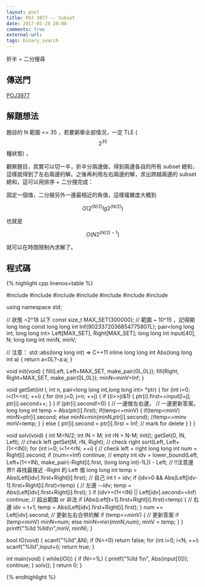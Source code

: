 ```yaml
---
layout: post
title: POJ 3977 -- Subset
date: 2017-05-19 20:00
comments: true
external-url:
tags: binary_search
---
```


折半 + 二分搜尋

## 傳送門

[POJ3977](http://poj.org/problem?id=3977)

## 解題想法

題目的 N 範圍 <= 35 ，若要窮舉全部情況，一定 TLE ($$2^{35}$$種狀態) ，

觀察題目，其實可以切一半，折半分兩邊做，得到兩邊各自的所有 subset 總和，這樣就得到了左右兩邊的解。之後再利用左右兩邊的解，求出跨越兩邊的 subset 總和，這可以用排序 + 二分搜完成：

固定一個值，二分艘另外一邊最相近的負值，這樣複雜度大概到 

$$O(2^{(N/2)} lg 2^{(N/2)})$$ 

也就是

$$O(N 2^{(N/2)-1})$$ 

就可以在時間限制內求解了。

## 程式碼

{% highlight cpp linenos=table %}

#include <iostream>
#include <string>
#include <algorithm>
#include <functional>
#include <cstdio>
#include <cstdlib>
#include <cstring>

using namespace std;

// 狀態 ~2^18 以下
const size_t MAX_SET(300000);
// 範圍 ~ 10^15 ，記得開 long long
const long long int Inf(9023372036854775807L);
pair<long long int, long long int> Left[MAX_SET], Right[MAX_SET];
long long int input[40], N;
long long int minN, minV;

// 注意： std::abs(long long int) => C++11
inline long long int Abs(long long int a) {
    return a<0L?-a:a;
}

void init(void) {
    fill(Left, Left+MAX_SET, make_pair(0L,0L));
    fill(Right, Right+MAX_SET, make_pair(0L,0L));
    minN=minV=Inf;
}

void getSet(int l, int n, pair<long long int,long long int> *ptr) {
    for (int i=0; i<(1<<n); ++i) {
        for (int j=0; j<n; ++j) {
            if ((i>>j)&1) {
                ptr[i].first+=input[l+j];
                ptr[i].second++;
            }
        }
        if (ptr[i].second!=0) {
            // 一邊做左右邊，
            // 一邊更新答案。
            long long int temp = Abs(ptr[i].first);
            if(temp<=minV) {
                if(temp<minV) minN=ptr[i].second;
                else minN=min(minN,ptr[i].second); //temp==minv
                minV=temp;
            }
        } else {
            ptr[i].second  = ptr[i].first = Inf; // mark for delete
        }
    }
}

void solv(void) {
    int M=N/2;
    int lN = M;
    int rN = N-M;
    init();
    getSet(0, lN, Left); // check left
    getSet(M, rN, Right); // check right
    sort(Left, Left+(1<<lN));
    for (int i=0; i<1<<rN; ++i) { // check left + right
        long long int num = Right[i].second;
        if (num==Inf) continue; // empty
        int idv = lower_bound(Left, Left+(1<<lN), make_pair(-Right[i].first, (long long int)-1L)) - Left;
        // !!注意邊界!! 尋找最接近 -Right 的 Left 值
        long long int temp = Abs(Left[idv].first+Right[i].first); // 自己
        int t = idv;
        if (idv>0 && Abs(Left[idv-1].first+Right[i].first)<temp) { // 左邊
            --idv;
            temp = Abs(Left[idv].first+Right[i].first);
        }
        if (idv>=(1<<lN) || Left[idv].second==Inf) continue; // 超出範圍 or 非法
        if (Abs(Left[t+1].first+Right[i].first)<temp) { // 右邊
            idv = t+1;
            temp = Abs(Left[idv].first+Right[i].first);
        }
        num += Left[idv].second; // 更新左右合併的解
        if (temp<=minV) { // 更新答案
            if (temp<minV) minN=num;
            else minN=min(minN,num);
            minV = temp;
        }
    }
    printf("%lld %lld\n",minV, minN);
}

bool IO(void) {
    scanf("%lld",&N);
    if (N==0) return false;
    for (int i=0; i<N; ++i) scanf("%lld",input+i);
    return true;
}

int main(void) {
    while(IO()) {
        if (N==1L) {
            printf("%lld 1\n", Abs(input[0]));
            continue;
        }
        solv();
    }
    return 0;
}

{% endhighlight %}

